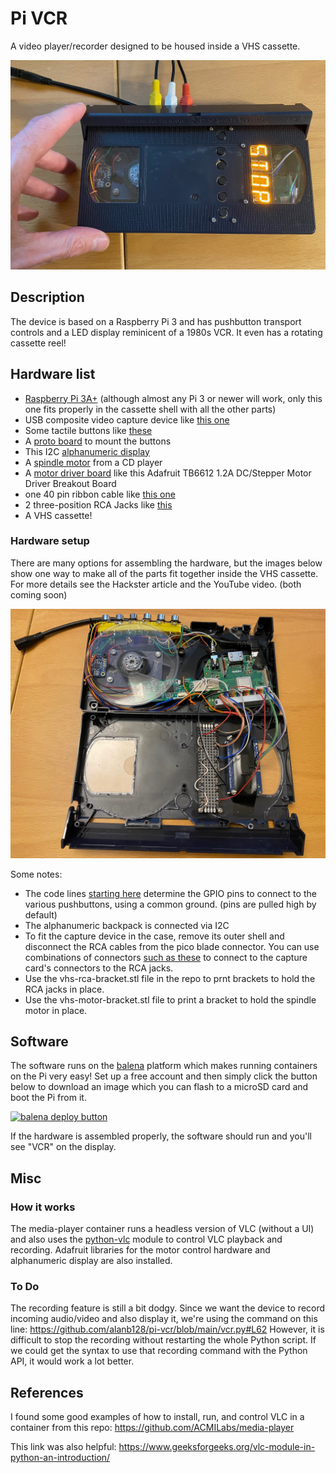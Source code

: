 # Pi VCR
A video player/recorder designed to be housed inside a VHS cassette.

<img src="cassette.jpg">

## Description

The device is based on a Raspberry Pi 3 and has pushbutton transport controls and a LED display reminicent of a 1980s VCR. It even has a rotating cassette reel!

## Hardware list
 - [Raspberry Pi 3A+](https://www.raspberrypi.com/products/raspberry-pi-3-model-a-plus/) (although almost any Pi 3 or newer will work, only this one fits properly in the cassette shell with all the other parts)
 - USB composite video capture device like [this one](https://www.adafruit.com/product/4715?gad_source=1&gclid=Cj0KCQiAnfmsBhDfARIsAM7MKi1wdS5HnpMFaeHb39HGcsBSM0k1g0lLzFJhsMASe7mWKTzxYlqXkvwaAgzEEALw_wcB)
- Some tactile buttons like [these](https://www.adafruit.com/product/1119)
- A [proto board](https://www.adafruit.com/product/4783) to mount the buttons
- This I2C [alphanumeric display](https://www.adafruit.com/product/2158)
- A [spindle motor](https://www.adafruit.com/product/3882) from a CD player
- A [motor driver board](https://www.adafruit.com/product/2448) like this Adafruit TB6612 1.2A DC/Stepper Motor Driver Breakout Board
- one 40 pin ribbon cable like [this one](https://www.amazon.com/Gowoops-Ribbon-Cable-40pin-Raspberry/dp/B01H53OK5U/)
- 2 three-position RCA Jacks like [this](https://www.amazon.com/gp/product/B09DC5WH9N/)
- A VHS cassette!

### Hardware setup

There are many options for assembling the hardware, but the images below show one way to make all of the parts fit together inside the VHS cassette. For more details see the Hackster article and the YouTube video. (both coming soon)

<img src="inside.jpg">

Some notes:
- The code lines [starting here](https://github.com/alanb128/pi-vcr/blob/main/vcr.py#L36) determine the GPIO pins to connect to the various pushbuttons, using a common ground. (pins are pulled high by default)
- The alphanumeric backpack is connected via I2C
- To fit the capture device in the case, remove its outer shell and disconnect the RCA cables from the pico blade connector. You can use combinations of connectors [such as these](https://www.adafruit.com/product/4722) to connect to the capture card's connectors to the RCA jacks.
- Use the vhs-rca-bracket.stl file in the repo to prnt brackets to hold the RCA jacks in place.
- Use the vhs-motor-bracket.stl file to print a bracket to hold the spindle motor in place.

## Software

The software runs on the [balena](www.balena.io) platform which makes running containers on the Pi very easy! Set up a free account and then simply click the button below to download an image which you can flash to a microSD card and boot the Pi from it.

[![balena deploy button](https://www.balena.io/deploy.svg)](https://dashboard.balena-cloud.com/deploy?repoUrl=https://github.com/alanb128/pi-vcr)

If the hardware is assembled properly, the software should run and you'll see "VCR" on the display.

## Misc

### How it works

The media-player container runs a headless version of VLC (without a UI) and also uses the [python-vlc](https://pypi.org/project/python-vlc/) module to control VLC playback and recording. Adafruit libraries for the motor control hardware and alphanumeric display are also installed.

### To Do
The recording feature is still a bit dodgy. Since we want the device to record incoming audio/video and also display it, we're using the command on this line: https://github.com/alanb128/pi-vcr/blob/main/vcr.py#L62 However, it is difficult to stop the recording without restarting the whole Python script. If we could get the syntax to use that recording command with the Python API, it would work a lot better.

## References
I found some good examples of how to install, run, and control VLC in a container from this repo: https://github.com/ACMILabs/media-player

This link was also helpful: https://www.geeksforgeeks.org/vlc-module-in-python-an-introduction/







